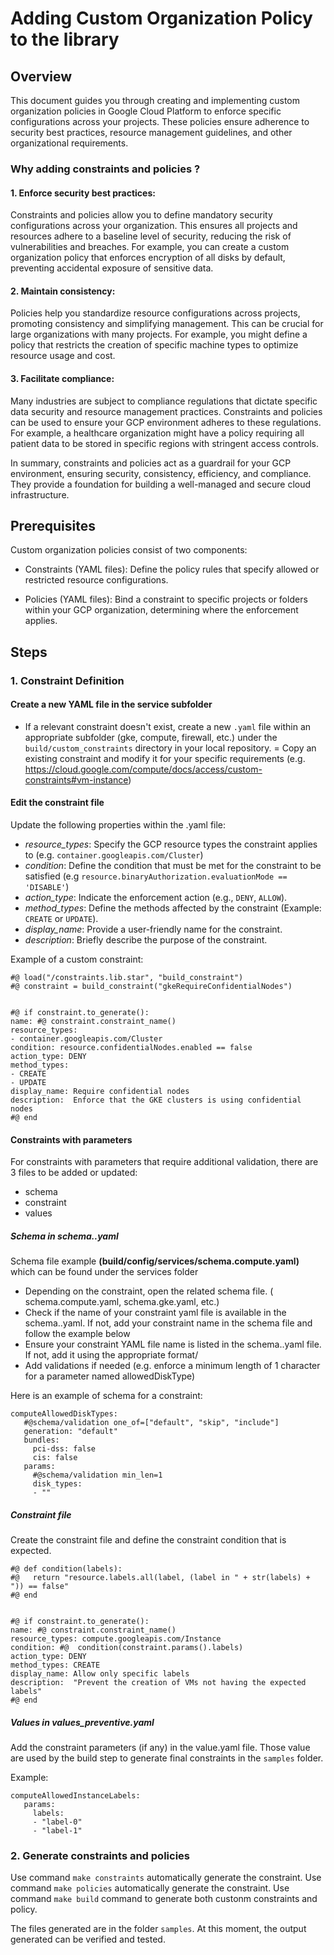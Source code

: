 # Adding Custom Organization Policy to the library

## Overview

This document guides you through creating and implementing custom organization policies in Google Cloud Platform to enforce specific configurations across your projects. 
These policies ensure adherence to security best practices, resource management guidelines, and other organizational requirements.

### Why adding constraints and policies ?

#### 1. Enforce security best practices:
Constraints and policies allow you to define mandatory security configurations across your organization. This ensures all projects and resources adhere to a baseline level of security, reducing the risk of vulnerabilities and breaches. For example, you can create a custom organization policy that enforces encryption of all disks by default, preventing accidental exposure of sensitive data.

#### 2. Maintain consistency:
Policies help you standardize resource configurations across projects, promoting consistency and simplifying management. This can be crucial for large organizations with many projects.
For example, you might define a policy that restricts the creation of specific machine types to optimize resource usage and cost.

#### 3. Facilitate compliance:
Many industries are subject to compliance regulations that dictate specific data security and resource management practices. Constraints and policies can be used to ensure your GCP environment adheres to these regulations.
For example, a healthcare organization might have a policy requiring all patient data to be stored in specific regions with stringent access controls.

In summary, constraints and policies act as a guardrail for your GCP environment, ensuring security, consistency, efficiency, and compliance. They provide a foundation for building a well-managed and secure cloud infrastructure.

## Prerequisites

Custom organization policies consist of two components:

- Constraints (YAML files): 
Define the policy rules that specify allowed or restricted resource configurations.

- Policies (YAML files): 
Bind a constraint to specific projects or folders within your GCP organization, determining where the enforcement applies.

## Steps

### 1. Constraint Definition

#### Create a new YAML file in the service subfolder

- If a relevant constraint doesn't exist, create a new `.yaml` file within an appropriate subfolder (gke, compute, firewall, etc.) under the `build/custom_constraints` directory in your local repository.
= Copy an existing constraint and modify it for your specific requirements (e.g. https://cloud.google.com/compute/docs/access/custom-constraints#vm-instance)

#### Edit the constraint file

Update the following properties within the .yaml file:

- *resource_types*: Specify the GCP resource types the constraint applies to (e.g. `container.googleapis.com/Cluster`)
- *condition*: Define the condition that must be met for the constraint to be satisfied (e.g `resource.binaryAuthorization.evaluationMode == 'DISABLE'`)
- *action_type*: Indicate the enforcement action (e.g., `DENY`, `ALLOW`).
- *method_types*: Define the methods affected by the constraint (Example: `CREATE` or `UPDATE`).
- *display_name*: Provide a user-friendly name for the constraint.
- *description*: Briefly describe the purpose of the constraint.

Example of a custom constraint:
``` 
#@ load("/constraints.lib.star", "build_constraint")
#@ constraint = build_constraint("gkeRequireConfidentialNodes")


#@ if constraint.to_generate():
name: #@ constraint.constraint_name()
resource_types:
- container.googleapis.com/Cluster
condition: resource.confidentialNodes.enabled == false
action_type: DENY
method_types:
- CREATE
- UPDATE
display_name: Require confidential nodes
description:  Enforce that the GKE clusters is using confidential nodes
#@ end
```

#### Constraints with parameters

For constraints with parameters that require additional validation, there are 3 files to be added or updated: 
- schema
- constraint
- values

##### Schema in schema.<service>.yaml
Schema file example **(build/config/services/schema.compute.yaml)** which can be found under the services folder
- Depending on the constraint, open the related schema file. ( schema.compute.yaml, schema.gke.yaml, etc.)
- Check if the name of your constraint yaml file is available in the schema.<service>.yaml. If not, add your constraint name in the schema file and follow the example below 
- Ensure your constraint YAML file name is listed in the schema.<service>.yaml file. If not, add it using the appropriate format/
- Add validations if needed (e.g. enforce a minimum length of 1 character for a parameter named allowedDiskType)

Here is an example of schema for a constraint:
```
computeAllowedDiskTypes:
   #@schema/validation one_of=["default", "skip", "include"]
   generation: "default"
   bundles:
     pci-dss: false
     cis: false
   params:
     #@schema/validation min_len=1
     disk_types:
     - ""
```

##### Constraint file
Create the constraint file and define the constraint condition that is expected.

```
#@ def condition(labels):
#@   return "resource.labels.all(label, (label in " + str(labels) + ")) == false"
#@ end


#@ if constraint.to_generate():
name: #@ constraint.constraint_name()
resource_types: compute.googleapis.com/Instance
condition: #@  condition(constraint.params().labels)
action_type: DENY
method_types: CREATE
display_name: Allow only specific labels
description:  "Prevent the creation of VMs not having the expected labels"
#@ end
```

##### Values in values_preventive.yaml 
Add the constraint parameters (if any) in the value.yaml file. Those value are used by the build step to generate final constraints in the `samples` folder.

Example:
```
computeAllowedInstanceLabels:
   params:
     labels:
     - "label-0"
     - "label-1"
```

### 2. Generate constraints and policies 
Use command `make constraints` automatically generate the constraint.
Use command `make policies` automatically generate the constraint.
Use command `make build` command to generate both custonm constraints and policy.

The files generated are in the folder `samples`. At this moment, the output generated can be verified and tested.
